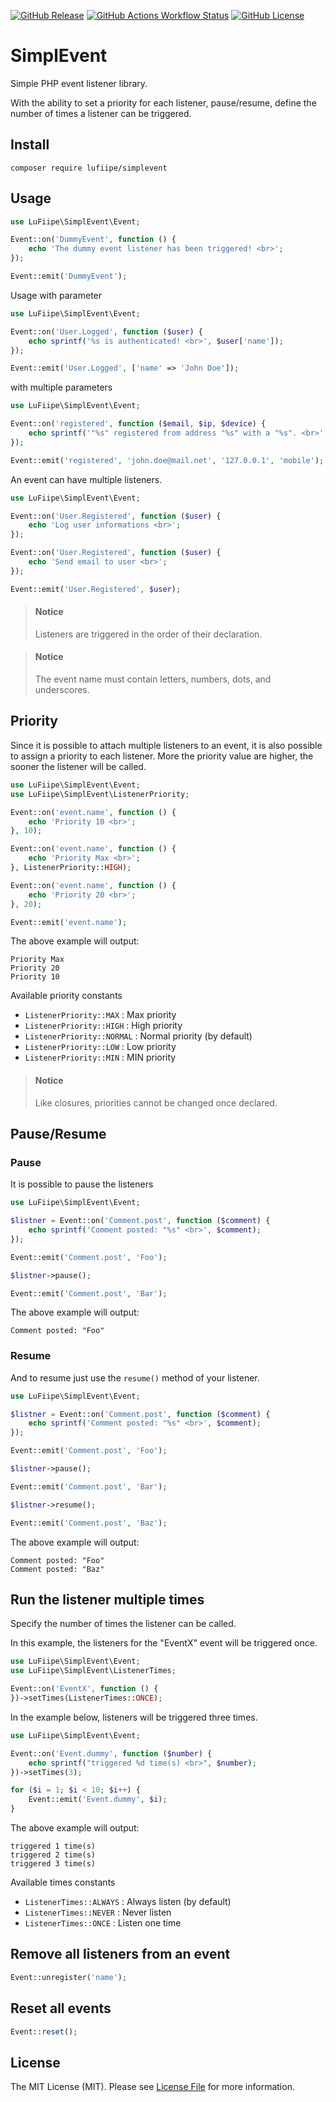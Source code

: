 [![GitHub Release](https://img.shields.io/github/v/release/lufiipe/simplevent)](https://github.com/lufiipe/simplevent/releases)
[![GitHub Actions Workflow Status](https://img.shields.io/github/actions/workflow/status/lufiipe/simplevent/php_run_tests.yml)](https://github.com/lufiipe/simplevent/actions)
[![GitHub License](https://img.shields.io/github/license/lufiipe/simplevent?color=yellow)](LICENSE)

# SimplEvent

Simple PHP event listener library.

With the ability to set a priority for each listener, pause/resume, define the number of times a listener can be triggered.

## Install

```
composer require lufiipe/simplevent
```

## Usage

```php
use LuFiipe\SimplEvent\Event;

Event::on('DummyEvent', function () {
    echo 'The dummy event listener has been triggered! <br>';
});

Event::emit('DummyEvent');
```

Usage with parameter

```php
use LuFiipe\SimplEvent\Event;

Event::on('User.Logged', function ($user) {
    echo sprintf('%s is authenticated! <br>', $user['name']);
});

Event::emit('User.Logged', ['name' => 'John Doe']);
```

with multiple parameters

```php
use LuFiipe\SimplEvent\Event;

Event::on('registered', function ($email, $ip, $device) {
    echo sprintf('"%s" registered from address "%s" with a "%s". <br>', $email, $ip, $device);
});

Event::emit('registered', 'john.doe@mail.net', '127.0.0.1', 'mobile');
```

An event can have multiple listeners. 

```php
use LuFiipe\SimplEvent\Event;

Event::on('User.Registered', function ($user) {
    echo 'Log user informations <br>';
});

Event::on('User.Registered', function ($user) {
    echo 'Send email to user <br>';
});

Event::emit('User.Registered', $user);
```

> #### Notice
> Listeners are triggered in the order of their declaration.

> #### Notice
> The event name must contain letters, numbers, dots, and underscores.

## Priority

Since it is possible to attach multiple listeners to an event, it is also possible to assign a priority to each listener.
More the priority value are higher, the sooner the listener will be called.

```php
use LuFiipe\SimplEvent\Event;
use LuFiipe\SimplEvent\ListenerPriority;

Event::on('event.name', function () {
    echo 'Priority 10 <br>';
}, 10);

Event::on('event.name', function () {
    echo 'Priority Max <br>';
}, ListenerPriority::HIGH);

Event::on('event.name', function () {
    echo 'Priority 20 <br>';
}, 20);

Event::emit('event.name');
```

The above example will output:

```
Priority Max
Priority 20
Priority 10
```

Available priority constants

- `ListenerPriority::MAX` : Max priority
- `ListenerPriority::HIGH` : High priority
- `ListenerPriority::NORMAL` : Normal priority (by default)
- `ListenerPriority::LOW` : Low priority
- `ListenerPriority::MIN` : MIN priority

> #### Notice
> Like closures, priorities cannot be changed once declared.

## Pause/Resume

### Pause

It is possible to pause the listeners

```php
use LuFiipe\SimplEvent\Event;

$listner = Event::on('Comment.post', function ($comment) {
    echo sprintf('Comment posted: "%s" <br>', $comment);
});

Event::emit('Comment.post', 'Foo');

$listner->pause();

Event::emit('Comment.post', 'Bar');
```

The above example will output:

```
Comment posted: "Foo"
```

### Resume

And to resume just use the `resume()` method of your listener.

```php
use LuFiipe\SimplEvent\Event;

$listner = Event::on('Comment.post', function ($comment) {
    echo sprintf('Comment posted: "%s" <br>', $comment);
});

Event::emit('Comment.post', 'Foo');

$listner->pause();

Event::emit('Comment.post', 'Bar');

$listner->resume();

Event::emit('Comment.post', 'Baz');
```

The above example will output:

```
Comment posted: "Foo"
Comment posted: "Baz"
```

## Run the listener multiple times

Specify the number of times the listener can be called.

In this example, the listeners for the "EventX" event will be triggered once.

```php
use LuFiipe\SimplEvent\Event;
use LuFiipe\SimplEvent\ListenerTimes;

Event::on('EventX', function () {
})->setTimes(ListenerTimes::ONCE);
```

In the example below, listeners will be triggered three times.

```php
use LuFiipe\SimplEvent\Event;

Event::on('Event.dummy', function ($number) {
    echo sprintf("triggered %d time(s) <br>", $number);
})->setTimes(3);

for ($i = 1; $i < 10; $i++) {
    Event::emit('Event.dummy', $i);
}
```

The above example will output:

```
triggered 1 time(s)
triggered 2 time(s)
triggered 3 time(s)
```

Available times constants

- `ListenerTimes::ALWAYS` : Always listen (by default)
- `ListenerTimes::NEVER` : Never listen
- `ListenerTimes::ONCE` : Listen one time

## Remove all listeners from an event

```php
Event::unregister('name');
```

## Reset all events

```php
Event::reset();
```

## License

The MIT License (MIT). Please see [License File](LICENSE) for more information.
